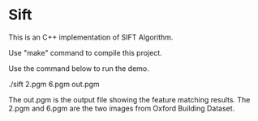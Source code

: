 # Sift
This is an C++ implementation of SIFT Algorithm.

Use "make" command to compile this project.

Use the command below to run the demo.

./sift 2.pgm 6.pgm out.pgm

The out.pgm is the output file showing the feature matching results. The 2.pgm and 6.pgm are the two images from Oxford Building Dataset.
